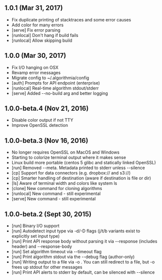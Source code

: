 ## 1.0.1 (Mar 31, 2017)
- Fix duplicate printing of stacktraces and some error causes
- Add color for many errors
- [serve] Fix error parsing
- [runlocal] Don't hang if build fails
- [runlocal] Allow skipping build

## 1.0.0 (Mar 30, 2017)
- Fix I/O hanging on OSX
- Revamp error messages
- Migrate config to ~/.algorithmia/config
- [auth] Prompts for API endpoint (enterprise)
- [runlocal] Real-time algorithm stdout/stderr
- [serve] Added --no-build arg and better logging

## 1.0.0-beta.4 (Nov 21, 2016)
- Disable color output if not TTY
- Improve OpenSSL detection

## 1.0.0-beta.3 (Nov 16, 2016)

- No longer requires OpenSSL on MacOS and Windows
- Starting to colorize terminal output where it makes sense
- Linux build more portable (centos 5 glibc and statically linked OpenSSL)
- [run] Removed --meta. Metadata printed to stderr unless --silence
- [cp] Support for data connectors (e.g. dropbox:// and s3://)
- [cp] Smarter handling of destination (aware if destination is file or dir)
- [ls] Aware of terminal width and colors like system ls
- [clone] New command for cloning algorithms
- [runlocal] New command - still experimental
- [serve] New command - still experimental

## 1.0.0-beta.2  (Sept 30, 2015)
- [run] Binary I/O support
- [run] Autodetect input type via -d/-D flags (j/t/b variants exist to explicitly set input type)
- [run] Print API response body without parsing it via --response (includes header) and --response-body
- [run] Set algorithm timeout via --timeout flag
- [run] Print algorithm stdout via the --debug flag (author-only)
- [run] Writing output to a file via -o <outfile>. You can still redirect to a file, but -o frees up stdout for other messages
- [run] Print API alerts to stderr by default, can be silenced with --silence
